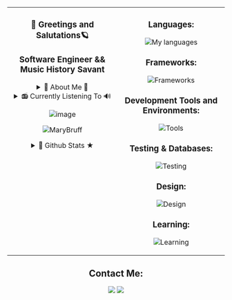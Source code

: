 <div align="center">
<table>
    <tr>
      <td valign="top">
        <div align="center">
          <h3>🌈  Greetings and Salutations🪐</h3>
          <h3>Software Engineer && Music History Savant</h3>
          <p>
           <details>
  <summary>🦋 About Me 🦋</summary>
As a creative Full-stack Engineer with a diverse background ranging from acting to technical communications, I've cultivated a passion for digital media and full-stack development. I excel in HTML, CSS, JavaScript, TypeScript, and React, specializing in crafting dynamic, intuitive, and user-centric UI/UX interfaces. My expertise extends to back-end development, databases, and testing, allowing me to build robust and scalable web applications. Passionate about continuous learning and innovation, I am eager to collaborate with dynamic and diverse teams to create captivating web experiences. Let's connect to explore potential collaborations and dive into my portfolio for a closer look at my projects and skills.
</details>
<details>
  <summary> 📻 Currently Listening To 🔊 </summary>  
    
[![Spotify](https://spotify-github-profile.kittinanx.com/api/view?uid=poptartmarbear&cover_image=true&theme=default&show_offline=false&background_color=291b3e&interchange=false&bar_color=ff64da)](https://spotify-github-profile.kittinanx.com/api/view?uid=poptartmarbear&redirect=true)

</details>
          </p>

![image](https://github.com/MaryBruff/MaryBruff/assets/128327004/2b867b35-95ff-497a-b8b7-23aa44153708)
     <p align="center"> <img src="https://komarev.com/ghpvc/?username=MaryBruff&label=Profile%20views&color=ff64da&style=for-the-badge" alt="MaryBruff" /> </p>
        </div>
        <details>
  <summary align="center">🦾 Github Stats ★ </summary>
  
 ![Mary's GitHub stats](https://github-readme-stats.vercel.app/api?username=MaryBruff&show_icons=true&theme=jolly)
</details>
      </td>
      <td valign="top">
        <div align="center">
          <h3>Languages:</h3>
          <p>
      <img src="https://skillicons.dev/icons?i=js,ts,html,css,bash,powershell&theme=dark" alt="My languages"/>
          </p>
          <h3>Frameworks:</h3>
          <p>
        <img src="https://skillicons.dev/icons?i=react,nodejs,webpack,express,sass,graphql,redux,pug,jquery&theme=dark" alt="Frameworks"/>
          </p>
          <h3>Development Tools and Environments:</h3>
          <p align="center">
        <img src="https://skillicons.dev/icons?i=githubactions,apollo,git,github,replit,vscode,aws,jenkins&theme=dark" alt="Tools"/>
            </p>
          <h3>Testing & Databases:</h3>
          <p>
 <img src="https://skillicons.dev/icons?i=cypress,jest,postman,mongodb,dynamodb&theme=dark" alt="Testing" />
          </p>
          </p>
          <h3>Design:</h3>
          <p>
      <img src="https://skillicons.dev/icons?i=figma,codepen,ae,au,ps,pr,notion&theme=dark" alt="Design"/>
          </p>
              <h3>Learning:</h3>
          <p>
   <img src="https://skillicons.dev/icons?i=py,selenium,angular&theme=light" alt="Learning" />
          </p>
        </div>
      </td>
    </tr>
  </table>

**Contact Me:**
----------
<a target="_blank" href="https://www.linkedin.com/in/mary-bruff"><img src="https://img.shields.io/badge/-LinkedIn-291B3E?style=for-the-badge&logo=Linkedin&logoColor=ff64da"></img></a>
<a target="_blank" href="mailto:marybruff5@gmail.com"><img src="https://img.shields.io/badge/-Gmail-291B3E?style=for-the-badge&logo=Gmail&logoColor=ff64da"></img></a>
